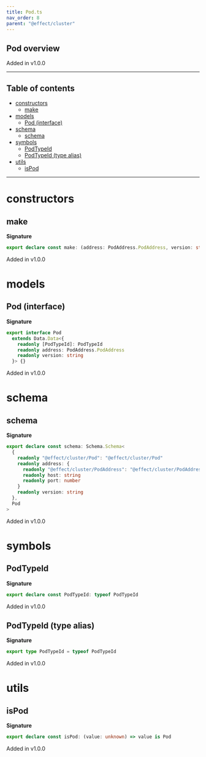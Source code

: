 ```yaml
---
title: Pod.ts
nav_order: 8
parent: "@effect/cluster"
---
```


## Pod overview

Added in v1.0.0

---

<h2 class="text-delta">Table of contents</h2>

- [constructors](#constructors)
  - [make](#make)
- [models](#models)
  - [Pod (interface)](#pod-interface)
- [schema](#schema)
  - [schema](#schema-1)
- [symbols](#symbols)
  - [PodTypeId](#podtypeid)
  - [PodTypeId (type alias)](#podtypeid-type-alias)
- [utils](#utils)
  - [isPod](#ispod)

---

# constructors

## make

**Signature**

```ts
export declare const make: (address: PodAddress.PodAddress, version: string) => Pod
```

Added in v1.0.0

# models

## Pod (interface)

**Signature**

```ts
export interface Pod
  extends Data.Data<{
    readonly [PodTypeId]: PodTypeId
    readonly address: PodAddress.PodAddress
    readonly version: string
  }> {}
```

Added in v1.0.0

# schema

## schema

**Signature**

```ts
export declare const schema: Schema.Schema<
  {
    readonly "@effect/cluster/Pod": "@effect/cluster/Pod"
    readonly address: {
      readonly "@effect/cluster/PodAddress": "@effect/cluster/PodAddress"
      readonly host: string
      readonly port: number
    }
    readonly version: string
  },
  Pod
>
```

Added in v1.0.0

# symbols

## PodTypeId

**Signature**

```ts
export declare const PodTypeId: typeof PodTypeId
```

Added in v1.0.0

## PodTypeId (type alias)

**Signature**

```ts
export type PodTypeId = typeof PodTypeId
```

Added in v1.0.0

# utils

## isPod

**Signature**

```ts
export declare const isPod: (value: unknown) => value is Pod
```

Added in v1.0.0

